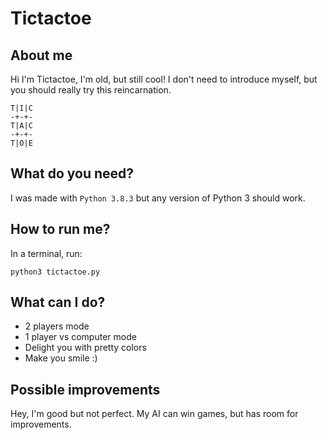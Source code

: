 # Tictactoe

## About me

Hi I'm Tictactoe, I'm old, but still cool! I don't need to introduce myself, but
you should really try this reincarnation.

```
T|I|C
-+-+-
T|A|C
-+-+-
T|O|E
```

## What do you need?

I was made with `Python 3.8.3` but any version of Python 3 should work.

## How to run me?

In a terminal, run:

```
python3 tictactoe.py
```

## What can I do?

* 2 players mode
* 1 player vs computer mode
* Delight you with pretty colors
* Make you smile :)

## Possible improvements

Hey, I'm good but not perfect. My AI can win games, but has room for improvements.
